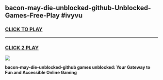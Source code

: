 
## bacon-may-die-unblocked-github-Unblocked-Games-Free-Play #ivyvu
<h3>
<a href="https://us.freeplayer.one?title=bacon-may-die-unblocked-github&ref=9M">CLICK TO PLAY</a></h3>
<hr>

<h3>
<a href="https://us.freeplayer.one?title=bacon-may-die-unblocked-github&ref=9M">CLICK 2 PLAY</a>
  
</h3>

<a href="https://us.freeplayer.one?title=bacon-may-die-unblocked-github&ref=9M"><img src="https://clearcache.store/games.png"></a>


**bacon-may-die-unblocked-github games unblocked: Your Gateway to Fun and Accessible Online Gaming**
